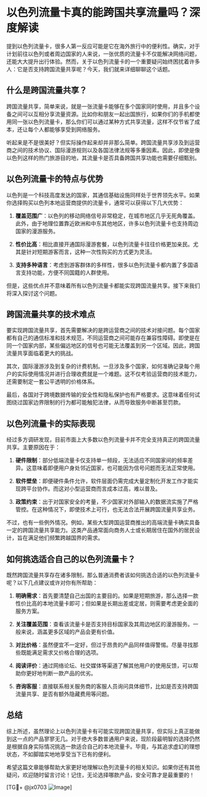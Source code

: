 # 以色列流量卡真的能跨国共享流量吗？深度解读

提到以色列流量卡，很多人第一反应可能是它在海外旅行中的便利性。确实，对于计划前往以色列或者周边国家的人来说，一张优质的流量卡不仅能解决网络问题，还能大大提升出行体验。然而，关于以色列流量卡的一个重要疑问始终困扰着许多人：它是否支持跨国流量共享呢？今天，我们就来详细聊聊这个话题。

## 什么是跨国流量共享？

跨国流量共享，简单来说，就是一张流量卡能够在多个国家同时使用，并且多个设备之间可以互相分享流量资源。比如你和朋友一起出国旅行，如果你们的手机都使用同一张以色列流量卡，那么你们可以通过某种方式共享流量，这样不仅节省了成本，还让每个人都能够享受到网络服务。

听起来是不是很美好？但实际操作起来却并非那么简单。跨国流量共享涉及到运营商之间的技术协议、国际漫游规则以及各国法律法规等多重因素。因此，即使是像以色列这样的热门旅游目的地，其流量卡是否具备跨国共享功能也需要仔细甄别。

## 以色列流量卡的特点与优势

以色列是一个科技高度发达的国家，其通信基础设施同样处于世界领先水平。如果你选择购买以色列本地运营商提供的流量卡，通常可以获得以下几大优势：

1. **覆盖范围广**：以色列的移动网络信号非常稳定，在城市地区几乎无死角覆盖。此外，由于地理位置靠近欧洲和中东其他地区，许多以色列流量卡也支持周边国家的漫游服务。
   
2. **性价比高**：相比直接开通国际漫游套餐，以色列流量卡往往价格更加亲民。尤其是针对短期游客而言，这种一次性购买的方式更为灵活。

3. **支持多种语言**：考虑到游客群体的多样性，很多以色列流量卡都内置了多国语言支持功能，方便不同国籍的人群使用。

但是，这些优点并不意味着所有以色列流量卡都能实现跨国流量共享。接下来我们将深入探讨这个问题。

## 跨国流量共享的技术难点

要实现跨国流量共享，首先需要解决的是跨运营商之间的技术对接问题。每个国家都有自己的通信标准和技术规范，不同运营商之间可能存在兼容性障碍。即使是在同一个国家内部，某些偏远地区的信号也可能无法覆盖到另一个区域。因此，跨国流量共享面临着更大的挑战。

其次，国际漫游涉及到复杂的计费机制。一旦涉及多个国家，如何准确记录每个用户的实际使用情况并进行合理收费就是一个难题。这不仅考验运营商的技术能力，还需要制定一套公平透明的价格体系。

最后，各国对于跨境数据传输的安全性和隐私保护也有严格要求。这意味着任何试图绕过国家边界限制的行为都可能触犯法律，从而导致服务中断甚至罚款。

## 以色列流量卡的实际表现

经过多方调研发现，目前市面上大多数以色列流量卡并不完全支持真正的跨国流量共享。主要原因在于：

1. **硬件限制**：部分低端流量卡仅支持单一频段，无法适应不同国家间的频率差异。这意味着即便用户身处邻近国家，也可能因为信号问题而无法正常使用。

2. **软件壁垒**：即便硬件条件允许，软件层面仍需完成大量定制化开发工作才能实现跨平台协作。而这对小型运营商而言成本过高，难以普及。

3. **政策约束**：出于对国家安全的考量，不少国家对外部输入的数据流实施了严格管控。在这种情况下，即使技术上可行，也无法合法开展跨国流量共享业务。

不过，也有一些例外情况。例如，某些大型跨国运营商推出的高端流量卡确实具备一定的跨国流量共享能力。这类产品通常面向商务人士或长期居住在国外的居民设计，旨在满足他们频繁跨越国界的需求。

## 如何挑选适合自己的以色列流量卡？

既然跨国流量共享存在诸多限制，那么普通消费者该如何挑选合适的以色列流量卡呢？以下几点建议或许对你有所帮助：

1. **明确需求**：首先要清楚自己出国的主要目的。如果是短期旅游，那么选择一款性价比高的本地流量卡即可；但如果是长期出差或定居，则需要考虑更全面的服务方案。

2. **关注覆盖范围**：查看该流量卡是否支持目标国家及其周边地区的漫游服务。一般来说，涵盖更多区域的产品会更有价值。

3. **对比价格**：虽然便宜不一定好，但过于昂贵的产品同样值得警惕。尽量寻找那些既能满足需求又价格合理的选项。

4. **阅读评价**：通过网络论坛、社交媒体等渠道了解其他用户的使用反馈，可以帮助你更好地判断一款产品的优劣。

5. **咨询客服**：直接联系相关服务商的客服人员询问具体细节，比如是否支持跨国流量共享、是否有额外隐藏费用等问题。

## 总结

综上所述，虽然理论上以色列流量卡有可能实现跨国流量共享，但实际上真正能做到这一点的产品寥寥无几。对于绝大多数普通用户来说，现阶段最明智的选择仍然是根据自身实际情况挑选一款适合自己的本地流量卡。毕竟，与其追求虚幻的理想状态，不如脚踏实地地享受当下已有的便利。

希望这篇文章能够帮助大家更好地理解以色列流量卡的相关知识。如果你还有其他疑问，欢迎随时留言讨论！记住，无论选择哪款产品，安全可靠才是最重要的！

[TG💪+ @jx0703 ![Image](https://github.com/user-attachments/assets/dbca1d08-cadb-493c-b0ec-ad6f7a83f270)]